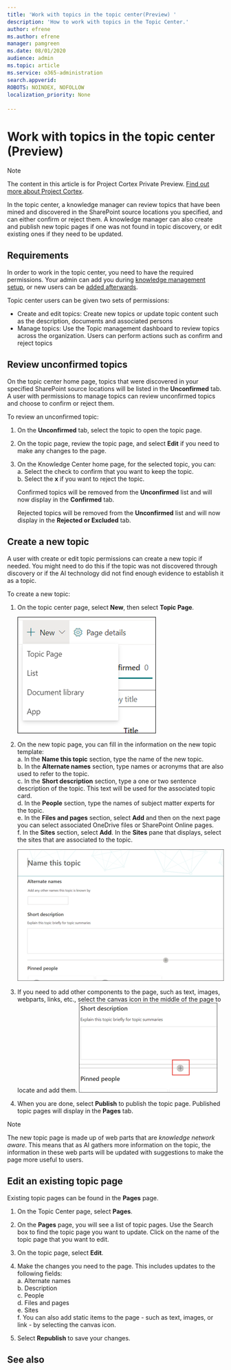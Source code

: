 ```yaml
---
title: 'Work with topics in the topic center(Preview) '
description: 'How to work with topics in the Topic Center.'
author: efrene
ms.author: efrene
manager: pamgreen
ms.date: 08/01/2020
audience: admin
ms.topic: article
ms.service: o365-administration
search.appverid: 
ROBOTS: NOINDEX, NOFOLLOW
localization_priority: None

---
```

# Work with topics in the topic center (Preview)

> [!Note] 
> The content in this article is for Project Cortex Private Preview. [Find out more about Project Cortex](https://aka.ms/projectcortex).


In the topic center, a knowledge manager can review topics that have been mined and discovered in the SharePoint source locations you specified, and can either confirm or reject them. A knowledge manager can also create and publish new topic pages if one was not found in topic discovery, or edit existing ones if they need to be updated.

## Requirements

In order to work in the topic center, you need to have the required permissions. Your admin can add you during [knowledge management setup](set-up-knowledge-network.md), or new users can be [added afterwards](give-user-permissions-to-the-topic-center.md).

Topic center users can be given two sets of permissions:

- Create and edit topics: Create new topics or update topic content such as the description, documents and associated persons
- Manage topics: Use the Topic management dashboard to review topics across the organization. Users can perform actions such as confirm and reject topics


## Review unconfirmed topics

On the topic center home page, topics that were discovered in your specified SharePoint source locations will be listed in the **Unconfirmed** tab. A user with permissions to manage topics can review unconfirmed topics and choose to confirm or reject them.


To review an unconfirmed topic:

1. On the **Unconfirmed** tab, select the topic to open the topic page.</br>

2. On the topic page, review the topic page, and select **Edit** if you need to make any changes to the page.
3. On the Knowledge Center home page, for the selected topic, you can:</br>
    a. Select the check to confirm that you want to keep the topic.</br>
    b. Select the **x** if you want to reject the topic.</br>

    Confirmed topics will be removed from the **Unconfirmed** list and will now display in the **Confirmed** tab.</br>

    Rejected topics will be removed from the **Unconfirmed** list and will now display in the **Rejected or Excluded** tab.</br>
    
   
## Create a new topic

A user with create or edit topic permissions can create a new topic if needed. You might need to do this if the topic was not discovered through discovery or if the AI technology did not find enough evidence to establish it as a topic.

To create a new topic:
1. On the topic center page, select **New**, then select **Topic Page**.</br>

    ![New topic](../media/content-understanding/k-new-topic.png) </br>

2. On the new topic page, you can fill in the information on the new topic template:</br>
    a. In the **Name this topic** section, type the name of the new topic.</br>
    b. In the **Alternate names** section, type names or acronyms that are also used to refer to the topic.</br>
    c. In the **Short description** section, type a one or two sentence description of the topic. This text will be used for the associated topic card.</br>
    d. In the **People** section, type the names of subject matter experts for the topic.</br>
    e. In the **Files and pages** section, select **Add** and then on the next page you can select associated OneDrive files or SharePoint Online pages.</br>
    f. In the **Sites** section, select **Add**. In the  **Sites** pane that displays, select the sites that are associated to the topic.</br>

    ![New topic page](../media/content-understanding/k-new-topic-page.png) </br>
3. If you need to add other components to the page, such as text, images, webparts, links, etc., select the canvas icon in the middle of the page to locate and add them.
    ![Add items to page](../media/content-understanding/static-icon.png) </br> 

4. When you are done, select **Publish** to publish the topic page. Published topic pages will display in the **Pages** tab.

> [!Note] 
> The new topic page is made up of web parts that are *knowledge network aware*. This means that as AI gathers more information on the topic, the information in these web parts will be updated with suggestions to make the page more useful to users.


## Edit an existing topic page

Existing topic pages can be found in the **Pages** page. 

1. On the Topic Center page, select **Pages**.</br>
2. On the **Pages** page, you will see a list of topic pages. Use the Search box to find the topic page you want to update. Click on the name of the topic page that you want to edit.</br>
3. On the topic page, select **Edit**. </br>
4. Make the changes you need to the page. This includes updates to the following fields:</br>
    a. Alternate names</br>
    b. Description</br>
    c. People</br>
    d. Files and pages</br>
    e. Sites</br>
    f. 
    You can also add static items to the page - such as text, images, or link - by selecting the canvas icon.</br>

5. Select **Republish** to save your changes.

## See also



  







